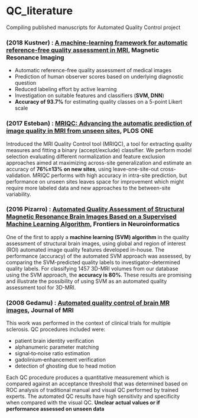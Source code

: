 # QC_literature
Compiling published manuscripts for Automated Quality Control project


### (2018 Kustner) : [**A machine-learning framework for automatic reference-free quality assessment in MRI**](https://www.sciencedirect.com/science/article/pii/S0730725X18302893#bbb0145), Magnetic Resonance Imaging

* Automatic reference-free quality assessment of medical images
* Prediction of human observer scores based on underlying diagnostic question
* Reduced labeling effort by active learning
* Investigation on suitable features and classifiers (**SVM, DNN**)
* **Accuracy of 93.7%** for estimating quality classes on a 5-point Likert scale

### (2017 Esteban) : [**MRIQC: Advancing the automatic prediction of image quality in MRI from unseen sites**](https://journals.plos.org/plosone/article?id=10.1371/journal.pone.0184661), PLOS ONE

Introduced the MRI Quality Control tool (MRIQC), a tool for extracting quality measures and fitting a binary (accept/exclude) classifier. We perform model selection evaluating different normalization and feature exclusion approaches aimed at maximizing across-site generalization and estimate an accuracy of **76%±13% on new sites**, using leave-one-site-out cross-validation. MRIQC performs with high accuracy in intra-site prediction, but performance on unseen sites leaves space for improvement which might require more labeled data and new approaches to the between-site variability. 


### (2016 Pizarro) : [**Automated Quality Assessment of Structural Magnetic Resonance Brain Images Based on a Supervised Machine Learning Algorithm**](https://www.frontiersin.org/articles/10.3389/fninf.2016.00052/full), Frontiers in Neuroinformatics

One of the first to apply a **machine learning (SVM) algorithm** in the quality assessment of structural brain images, using global and region of interest (ROI) automated image quality features developed in-house. The performance (accuracy) of the automated SVM approach was assessed, by comparing the SVM-predicted quality labels to investigator-determined quality labels. For classifying 1457 3D-MRI volumes from our database using the SVM approach, the **accuracy is 80%**. These results are promising and illustrate the possibility of using SVM as an automated quality assessment tool for 3D-MRI.



### (2008 Gedamu) : [**Automated quality control of brain MR images**](https://onlinelibrary.wiley.com/doi/full/10.1002/jmri.21434), Journal of MRI

This work was performed in the context of clinical trials for multiple sclerosis. QC procedures included were: 
* patient brain identity verification
* alphanumeric parameter matching 
* signal‐to‐noise ratio estimation
* gadolinium‐enhancement verification
* detection of ghosting due to head motion

Each QC procedure produces a quantitative measurement which is compared against an acceptance threshold that was determined based on ROC analysis of traditional manual and visual QC performed by trained experts. The automated QC results have high sensitivity and specificity when compared with the visual QC. **Unclear actual values or if performance assessed on unseen data**










